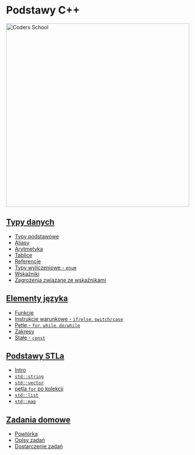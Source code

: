 # Podstawy C++

<a href="https://coders.school">
    <img width="500" src="img/coders_school_logo.png" src="img/coders_school_logo.png" alt="Coders School" class="plain">
</a>

## [Typy danych](02-types/)

* [Typy podstawowe](02-types/01-fundamental-types.md)
* [Aliasy](02-types/02-aliases.md)
* [Arytmetyka](02-types/03-arithmetics.md)
* [Tablice](02-types/04-arrays.md)
* [Referencje](02-types/05-references.md)
* [Typy wyliczeniowe - `enum`](02-types/06-enums.md)
* [Wskaźniki](02-types/07-pointers.md)
* [Zagrożenia związane ze wskaźnikami](02-types/08-hazards.md)

## [Elementy języka](03-language-elements/)

* [Funkcje](03-language-elements/01-functions.md)
* [Instrukcje warunkowe - `if/else`, `switch/case`](03-language-elements/02-branches.md)
* [Pętle - `for`, `while`, `do/while`](03-language-elements/03-loops.md)
* [Zakresy](03-language-elements/04-scopes.md)
* [Stałe - `const`](03-language-elements/05-const.md)

## [Podstawy STLa](04-stl-basics/)

* [Intro](04-stl-basics/00-intro.md)
* [`std::string`](04-stl-basics/01-string.md)
* [`std::vector`](04-stl-basics/02-vector.md)
* [pętla `for` po kolekcji](04-stl-basics/03-range-for.md)
* [`std::list`](04-stl-basics/04-list.md)
* [`std::map`](04-stl-basics/05-map.md)

## [Zadania domowe](05-recap-homework/)

* [Powtórka](05-recap-homework/00-recap.md)
* [Opisy zadań](05-recap-homework/01-tasks-description.md)
* [Dostarczenie zadań](05-recap-homework/02-delivery.md)
